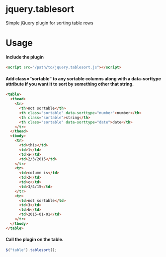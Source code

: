 # jquery.tablesort
Simple jQuery plugin for sorting table rows
# Usage
#### Include the plugin
```html
<script src="/path/to/jquery.tablesort.js"></script>
```
#### Add class="sortable" to any sortable columns along with a data-sorttype attribute if you want it to sort by something other that string.
```html
<table>
  <thead>
    <tr>
      <th>not sortable</th>
      <th class="sortable" data-sorttype="number">number</th>
      <th class="sortable">string</th>
      <th class="sortable" data-sorttype="date">date</th>
    </tr>
  </thead>
  <tbody>
    <tr>
      <td>this</td>
      <td>1</td>
      <td>a</td>
      <td>2/3/2015</td>
    </tr>
    <tr>
      <td>column is</td>
      <td>2</td>
      <td>c</td>
      <td>3/4/15</td>
    </tr>
    <tr>
      <td>not sortable</td>
      <td>3</td>
      <td>b</td>
      <td>2015-01-01</td>
    </tr>
  </tbody>
</table>
```
#### Call the plugin on the table.
```javascript
$("table").tablesort();
```

